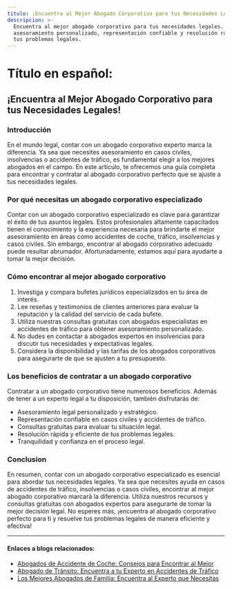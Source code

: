 ```yaml
---
titulo: ¡Encuentra al Mejor Abogado Corporativo para tus Necesidades Legales!
descripcion: >-
  Encuentra al mejor abogado corporativo para tus necesidades legales. Encuentra
  asesoramiento personalizado, representación confiable y resolución rápida de
  tus problemas legales.
---
```


# Título en español:

## ¡Encuentra al Mejor Abogado Corporativo para tus Necesidades Legales!

### Introducción

En el mundo legal, contar con un abogado corporativo experto marca la diferencia. Ya sea que necesites asesoramiento en casos civiles, insolvencias o accidentes de tráfico, es fundamental elegir a los mejores abogados en el campo. En este artículo, te ofrecemos una guía completa para encontrar y contratar al abogado corporativo perfecto que se ajuste a tus necesidades legales.

### Por qué necesitas un abogado corporativo especializado

Contar con un abogado corporativo especializado es clave para garantizar el éxito de tus asuntos legales. Estos profesionales altamente capacitados tienen el conocimiento y la experiencia necesaria para brindarte el mejor asesoramiento en áreas como accidentes de coche, tráfico, insolvencias y casos civiles. Sin embargo, encontrar al abogado corporativo adecuado puede resultar abrumador. Afortunadamente, estamos aquí para ayudarte a tomar la mejor decisión.

### Cómo encontrar al mejor abogado corporativo

1. Investiga y compara bufetes jurídicos especializados en tu área de interés.
2. Lee reseñas y testimonios de clientes anteriores para evaluar la reputación y la calidad del servicio de cada bufete.
3. Utiliza nuestras consultas gratuitas con abogados especialistas en accidentes de tráfico para obtener asesoramiento personalizado.
4. No dudes en contactar a abogados expertos en insolvencias para discutir tus necesidades y expectativas legales.
5. Considera la disponibilidad y las tarifas de los abogados corporativos para asegurarte de que se ajusten a tu presupuesto.

### Los beneficios de contratar a un abogado corporativo

Contratar a un abogado corporativo tiene numerosos beneficios. Además de tener a un experto legal a tu disposición, también disfrutarás de:

- Asesoramiento legal personalizado y estratégico.
- Representación confiable en casos civiles y accidentes de tráfico.
- Consultas gratuitas para evaluar tu situación legal.
- Resolución rápida y eficiente de tus problemas legales.
- Tranquilidad y confianza en el proceso legal.

### Conclusion

En resumen, contar con un abogado corporativo especializado es esencial para abordar tus necesidades legales. Ya sea que necesites ayuda en casos de accidentes de tráfico, insolvencias o casos civiles, encontrar al mejor abogado corporativo marcará la diferencia. Utiliza nuestros recursos y consultas gratuitas con abogados expertos para asegurarte de tomar la mejor decisión legal. No esperes más, ¡encuentra al abogado corporativo perfecto para ti y resuelve tus problemas legales de manera eficiente y efectiva!

---

#### Enlaces a blogs relacionados:

- [Abogados de Accidente de Coche: Consejos para Encontrar al Mejor](abogados-accidente-coche)
- [Abogado de Tránsito: Encuentra a tu Experto en Accidentes de Tráfico](abogado-de-transito)
- [Los Mejores Abogados de Familia: Encuentra al Experto que Necesitas](buenos-abogados-de-familia)
